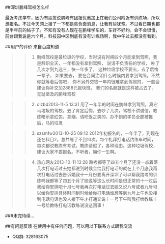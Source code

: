 
##深圳鹏峰驾校怎么样

最近考虑学车，因为有朋友说鹏峰有团报优惠加上在我们公司附近有训练场，所以想报名。不过今天网上搜了一下都是些负面消息，让我有些犹豫。不过看日期也都是半年前的帖子了。不知有没有人现在在鹏峰学车的，车好不好约，会不会很慢，前台跟我说是六个月。科技园中区到底有没有训练场啊，我中午过去都没有看到。

##用户的评价  来自百度知道
>>1. 鹏峰驾校是最垃圾的学校，当时说有时间四个月能拿到驾照，我是辞职全天，一年都没有拿到驾照， 说话不负责任的学校， 吵了几次才到九选三，快一年多了， 这种垃圾学校不要去，去了后悔一辈子， 如果要去， 要在合同注明什么时候内要拿到驾照，不然你就等着后悔吧， 你不另外交钱一年内很难拿到驾照的， 一般会建议你补交加2888元报快班， 我们的名额就是这样被占去了， 无耻至及的鹏峰驾校

>>2. dizbd2013-11-5 13:31
用了一年半的时间在鹏峰拿到驾照，真它马垃圾的驾校，去了肯定后悔，去吵了几次，驾校不讲诚信，教练暗示拿红包，拿烟，请吃饭之类的，办不到的学员全部被推后，马的垃圾

>>3. szsmfw2013-10-25 09:12  2012年初报名的，一年半了，到现在还在科目2，总共练了不到10次。每个礼拜打电话约练车时间，每次都说教练有考试，教练请假了，各种理由。这种垃圾驾校，建议大家不要报名。不听者，悔你一生啊。

>>4. 热心网友2013-10-11 13:28
路考都等了四五个月了还没一点着落几次打电话过去她都说到时候会给我打电话的就在上个月底我再次打电话过去告诉她我十一月份要离开深圳了可以帮我路考的训练吗我都等了四五个月了她说等这么长时间是很正常的十一过后我给你安排吧十月七号我再次打电话过去她又说八号或者九号可以给你安排具体时间到时候给你打电话谁想等到九号上午也没接到电话电话也没人接下午才打通又说十一号下午叫我打给教练十一号给教练打电话教练说没这回事！

###未完待续...

##有问题反馈
在使用中有任何问题，可以用以下联系方式跟我交流

* QQ群: 328163075



